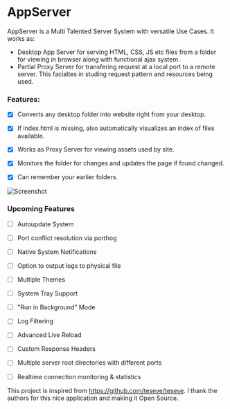 # AppServer

AppServer is a Multi Talented Server System with versatile Use Cases. It works as:
+ Desktop App Server for serving HTML, CSS, JS etc files from a folder for viewing in browser along with functional ajax system.
+ Partial Proxy Server for transfering request at a local port to a remote server. This facialtes in studing request pattern and resources being used.


### Features:
- [x] Converts any desktop folder into website right from your desktop.
- [x] If index.html is missing, also automatically visualizes an index of files available.
- [x] Works as Proxy Server for viewing assets used by site.
- [x] Monitors the folder for changes and updates the page if found changed.
- [x] Can remember your earlier folders.


![Screenshot](https://github.com/bismay4u/AppServer/blob/master/build/screenshot.png)

### Upcoming Features
- [ ] Autoupdate System
- [ ] Port conflict resolution via porthog
- [ ] Native System Notifications
- [ ] Option to output logs to physical file
- [ ] Multiple Themes
- [ ] System Tray Support
- [ ] "Run in Background" Mode
- [ ] Log Filtering
- [ ] Advanced Live Reload
- [ ] Custom Response Headers
- [ ] Multiple server root directories with different ports
- [ ] Realtime connection monitoring & statistics


This project is inspired from https://github.com/teseve/teseve. I thank the authors for this nice application and making it Open Source.
